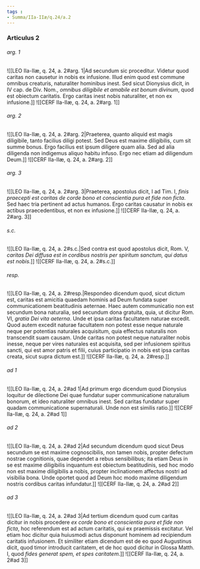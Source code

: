 ```yaml
---
tags : 
- Summa/IIa-IIæ/q.24/a.2
---
```


### Articulus 2

###### arg. 1
![[LEO IIa-IIæ, q. 24, a. 2#arg. 1|Ad secundum sic proceditur. Videtur quod caritas non causetur in nobis ex infusione. Illud enim quod est commune omnibus creaturis, naturaliter hominibus inest. Sed sicut Dionysius dicit, in IV cap. de Div. Nom., *omnibus diligibile et amabile est bonum divinum*, quod est obiectum caritatis. Ergo caritas inest nobis naturaliter, et non ex infusione.]]
![[CERF IIa-IIæ, q. 24, a. 2#arg. 1]]

###### arg. 2
![[LEO IIa-IIæ, q. 24, a. 2#arg. 2|Praeterea, quanto aliquid est magis diligibile, tanto facilius diligi potest. Sed Deus est maxime diligibilis, cum sit summe bonus. Ergo facilius est ipsum diligere quam alia. Sed ad alia diligenda non indigemus aliquo habitu infuso. Ergo nec etiam ad diligendum Deum.]]
![[CERF IIa-IIæ, q. 24, a. 2#arg. 2]]

###### arg. 3
![[LEO IIa-IIæ, q. 24, a. 2#arg. 3|Praeterea, apostolus dicit, I ad Tim. I, *finis praecepti est caritas de corde bono et conscientia pura et fide non ficta*. Sed haec tria pertinent ad actus humanos. Ergo caritas causatur in nobis ex actibus praecedentibus, et non ex infusione.]]
![[CERF IIa-IIæ, q. 24, a. 2#arg. 3]]

###### s.c.
![[LEO IIa-IIæ, q. 24, a. 2#s.c.|Sed contra est quod apostolus dicit, Rom. V, *caritas Dei diffusa est in cordibus nostris per spiritum sanctum, qui datus est nobis*.]]
![[CERF IIa-IIæ, q. 24, a. 2#s.c.]]

###### resp.
![[LEO IIa-IIæ, q. 24, a. 2#resp.|Respondeo dicendum quod, sicut dictum est, caritas est amicitia quaedam hominis ad Deum fundata super communicationem beatitudinis aeternae. Haec autem communicatio non est secundum bona naturalia, sed secundum dona gratuita, quia, ut dicitur Rom. VI, *gratia Dei vita aeterna*. Unde et ipsa caritas facultatem naturae excedit. Quod autem excedit naturae facultatem non potest esse neque naturale neque per potentias naturales acquisitum, quia effectus naturalis non transcendit suam causam. Unde caritas non potest neque naturaliter nobis inesse, neque per vires naturales est acquisita, sed per infusionem spiritus sancti, qui est amor patris et filii, cuius participatio in nobis est ipsa caritas creata, sicut supra dictum est.]]
![[CERF IIa-IIæ, q. 24, a. 2#resp.]]

###### ad 1
![[LEO IIa-IIæ, q. 24, a. 2#ad 1|Ad primum ergo dicendum quod Dionysius loquitur de dilectione Dei quae fundatur super communicatione naturalium bonorum, et ideo naturaliter omnibus inest. Sed caritas fundatur super quadam communicatione supernaturali. Unde non est similis ratio.]]
![[CERF IIa-IIæ, q. 24, a. 2#ad 1]]

###### ad 2
![[LEO IIa-IIæ, q. 24, a. 2#ad 2|Ad secundum dicendum quod sicut Deus secundum se est maxime cognoscibilis, non tamen nobis, propter defectum nostrae cognitionis, quae dependet a rebus sensibilibus; ita etiam Deus in se est maxime diligibilis inquantum est obiectum beatitudinis, sed hoc modo non est maxime diligibilis a nobis, propter inclinationem affectus nostri ad visibilia bona. Unde oportet quod ad Deum hoc modo maxime diligendum nostris cordibus caritas infundatur.]]
![[CERF IIa-IIæ, q. 24, a. 2#ad 2]]

###### ad 3
![[LEO IIa-IIæ, q. 24, a. 2#ad 3|Ad tertium dicendum quod cum caritas dicitur in nobis procedere *ex corde bono et conscientia pura et fide non ficta*, hoc referendum est ad actum caritatis, qui ex praemissis excitatur. Vel etiam hoc dicitur quia huiusmodi actus disponunt hominem ad recipiendum caritatis infusionem. Et similiter etiam dicendum est de eo quod Augustinus dicit, quod timor introducit caritatem, et de hoc quod dicitur in Glossa Matth. I, quod *fides generat spem, et spes caritatem*.]]
![[CERF IIa-IIæ, q. 24, a. 2#ad 3]]

